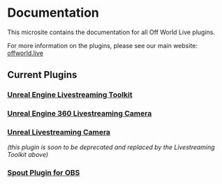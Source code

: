 # Documentation

This microsite contains the documentation for all Off World Live plugins.

For more information on the plugins, please see our main website: [offworld.live](https://offworld.live)

## Current Plugins

### [Unreal Engine Livestreaming Toolkit](./livestreaming-toolkit/README.md)

### [Unreal Engine 360 Livestreaming Camera](./360-camera/README.md)

### [Unreal Livestreaming Camera](./unreal-livestreaming-camera/README.md) 
*(this plugin is soon to be deprecated and replaced by the Livestreaming Toolkit above)*

### [Spout Plugin for OBS](./obs-spout-plugin/README.md)